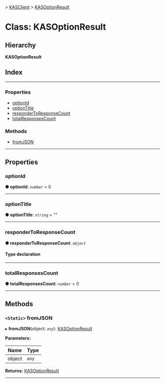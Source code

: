 [](../README.md) > [KASClient](../modules/kasclient.md) > [KASOptionResult](../classes/kasclient.kasoptionresult.md)

# Class: KASOptionResult

## Hierarchy

**KASOptionResult**

## Index

---

### Properties

* [optionId](kasclient.kasoptionresult.md#optionid)
* [optionTitle](kasclient.kasoptionresult.md#optiontitle)
* [responderToResponseCount](kasclient.kasoptionresult.md#respondertoresponsecount)
* [totalResponsesCount](kasclient.kasoptionresult.md#totalresponsescount)

### Methods

* [fromJSON](kasclient.kasoptionresult.md#fromjson)

---

## Properties

<a id="optionid"></a>

###  optionId

**● optionId**: *`number`* = 0

___
<a id="optiontitle"></a>

###  optionTitle

**● optionTitle**: *`string`* = ""

___
<a id="respondertoresponsecount"></a>

###  responderToResponseCount

**● responderToResponseCount**: *`object`*

#### Type declaration

___
<a id="totalresponsescount"></a>

###  totalResponsesCount

**● totalResponsesCount**: *`number`* = 0

___

## Methods

<a id="fromjson"></a>

### `<Static>` fromJSON

▸ **fromJSON**(object: *`any`*): [KASOptionResult](kasclient.kasoptionresult.md)

**Parameters:**

| Name | Type |
| ------ | ------ |
| object | `any` |

**Returns:** [KASOptionResult](kasclient.kasoptionresult.md)

___

